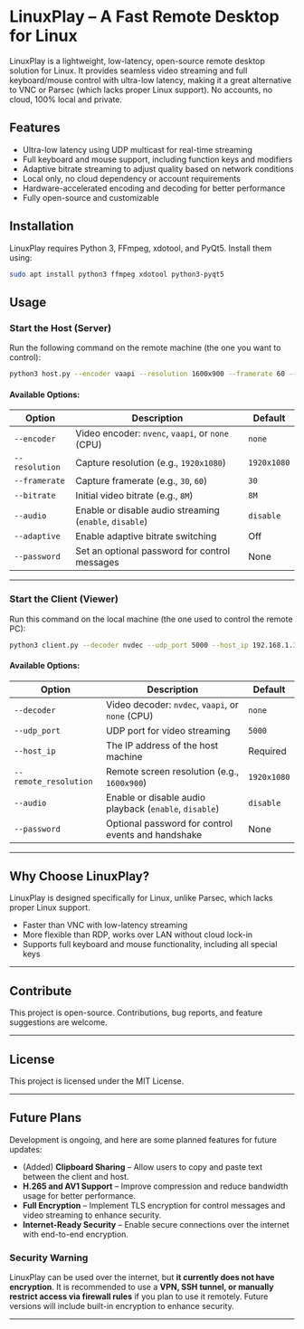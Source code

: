 # LinuxPlay – A Fast Remote Desktop for Linux

LinuxPlay is a lightweight, low-latency, open-source remote desktop solution for Linux. It provides seamless video streaming and full keyboard/mouse control with ultra-low latency, making it a great alternative to VNC or Parsec (which lacks proper Linux support). No accounts, no cloud, 100% local and private.

## Features

- Ultra-low latency using UDP multicast for real-time streaming
- Full keyboard and mouse support, including function keys and modifiers
- Adaptive bitrate streaming to adjust quality based on network conditions
- Local only, no cloud dependency or account requirements
- Hardware-accelerated encoding and decoding for better performance
- Fully open-source and customizable

## Installation

LinuxPlay requires Python 3, FFmpeg, xdotool, and PyQt5. Install them using:

```bash
sudo apt install python3 ffmpeg xdotool python3-pyqt5
```

## Usage

### Start the Host (Server)

Run the following command on the remote machine (the one you want to control):

```bash
python3 host.py --encoder vaapi --resolution 1600x900 --framerate 60 --audio enable --password password123
```

#### Available Options:
| Option             | Description                                            | Default     |
|--------------------|--------------------------------------------------------|-------------|
| `--encoder`       | Video encoder: `nvenc`, `vaapi`, or `none` (CPU)        | `none`      |
| `--resolution`    | Capture resolution (e.g., `1920x1080`)                  | `1920x1080` |
| `--framerate`     | Capture framerate (e.g., `30`, `60`)                    | `30`        |
| `--bitrate`       | Initial video bitrate (e.g., `8M`)                      | `8M`        |
| `--audio`         | Enable or disable audio streaming (`enable`, `disable`) | `disable`   |
| `--adaptive`      | Enable adaptive bitrate switching                       | Off         |
| `--password`      | Set an optional password for control messages           | None        |

---

### Start the Client (Viewer)

Run this command on the local machine (the one used to control the remote PC):

```bash
python3 client.py --decoder nvdec --udp_port 5000 --host_ip 192.168.1.123 --remote_resolution 1600x900 --audio enable --password password123
```

#### Available Options:
| Option                | Description                                            | Default     |
|-----------------------|--------------------------------------------------------|-------------|
| `--decoder`           | Video decoder: `nvdec`, `vaapi`, or `none` (CPU)       | `none`      |
| `--udp_port`          | UDP port for video streaming                           | `5000`      |
| `--host_ip`           | The IP address of the host machine                     | Required    |
| `--remote_resolution` | Remote screen resolution (e.g., `1600x900`)            | `1920x1080` |
| `--audio`             | Enable or disable audio playback (`enable`, `disable`) | `disable`   |
| `--password`          | Optional password for control events and handshake     | None        |

---

## Why Choose LinuxPlay?

LinuxPlay is designed specifically for Linux, unlike Parsec, which lacks proper Linux support.

- Faster than VNC with low-latency streaming
- More flexible than RDP, works over LAN without cloud lock-in
- Supports full keyboard and mouse functionality, including all special keys

---

## Contribute

This project is open-source. Contributions, bug reports, and feature suggestions are welcome.

---

## License

This project is licensed under the MIT License.


---

## Future Plans

Development is ongoing, and here are some planned features for future updates:

- (Added) **Clipboard Sharing** – Allow users to copy and paste text between the client and host.
- **H.265 and AV1 Support** – Improve compression and reduce bandwidth usage for better performance.
- **Full Encryption** – Implement TLS encryption for control messages and video streaming to enhance security.
- **Internet-Ready Security** – Enable secure connections over the internet with end-to-end encryption.

### Security Warning
LinuxPlay can be used over the internet, but **it currently does not have encryption**. It is recommended to use a **VPN, SSH tunnel, or manually restrict access via firewall rules** if you plan to use it remotely. Future versions will include built-in encryption to enhance security.

---
